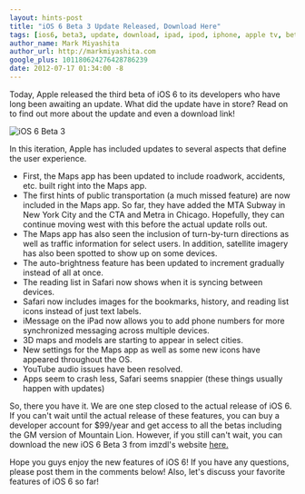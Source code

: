 ```yaml
---
layout: hints-post
title: "iOS 6 Beta 3 Update Released, Download Here"
tags: [ios6, beta3, update, download, ipad, ipod, iphone, apple tv, beta, apple]
author_name: Mark Miyashita
author_url: http://markmiyashita.com
google_plus: 101180624276428786239
date: 2012-07-17 01:34:00 -8
---
```


Today, Apple released the third beta of iOS 6 to its developers who have long been awaiting an update. What did the update have in store? Read on to find out more about the update and even a download link!

<img class="clear blog-image-full-border" src="{{site.url}}/images/ios-beta-3.png" title="iOS 6 Beta 3">

In this iteration, Apple has included updates to several aspects that define the user experience.

* First, the Maps app has been updated to include roadwork, accidents, etc. built right into the Maps app.
* The first hints of public transportation (a much missed feature) are now included in the Maps app. So far, they have added the MTA Subway in New York City and the CTA and Metra in Chicago. Hopefully, they can continue moving west with this before the actual update rolls out.
* The Maps app has also seen the inclusion of turn-by-turn directions as well as traffic information for select users. In addition, satellite imagery has also been spotted to show up on some devices.
* The auto-brightness feature has been updated to increment gradually instead of all at once.
* The reading list in Safari now shows when it is syncing between devices.
* Safari now includes images for the bookmarks, history, and reading list icons instead of just text labels.
* iMessage on the iPad now allows you to add phone numbers for more synchronized messaging across multiple devices.
* 3D maps and models are starting to appear in select cities.
* New settings for the Maps app as well as some new icons have appeared throughout the OS.
* YouTube audio issues have been resolved.
* Apps seem to crash less, Safari seems snappier (these things usually happen with updates)

So, there you have it. We are one step closed to the actual release of iOS 6. If you can't wait until the actual release of these features, you can buy a developer account for $99/year and get access to all the betas including the GM version of Mountain Lion. However, if you still can't wait, you can download the new iOS 6 Beta 3 from imzdl's website <a href="http://imzdl.tumblr.com">here.</a>

Hope you guys enjoy the new features of iOS 6! If you have any questions, please post them in the comments below! Also, let's discuss your favorite features of iOS 6 so far!